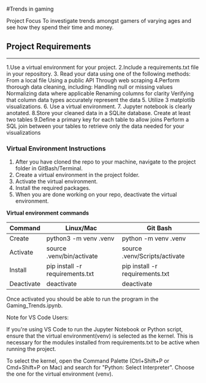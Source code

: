 #Trends in gaming

Project Focus
To investigate trends amongst gamers of varying ages and see how they spend their time and money.
## Project Requirements
___
1.Use a virtual environment for your project.
2.Include a requirements.txt file in your repository.
3. Read your data using one of the following methods:
From a local file
Using a public API
Through web scraping
4.Perform thorough data cleaning, including:
Handling null or missing values
Normalizing data where applicable
Renaming columns for clarity
Verifying that column data types accurately represent the data
5. Utilize 3 matplotlib visualizations.
6. Use a virtual environment.
7. Jupyter notebook is clearly anotated.
8.Store your cleaned data in a SQLite database.
Create at least two tables
9.Define a primary key for each table to allow joins
Perform a SQL join between your tables to retrieve only the data needed for your visualizations

### Virtual Environment Instructions
1. After you have cloned the repo to your machine, navigate to the project folder in GitBash/Terminal.
2. Create a virtual environment in the project folder.
3. Activate the virtual environment.
4. Install the required packages.
5. When you are done working on your repo, deactivate the virtual environment.

**Virtual environment commands**

| Command | Linux/Mac | Git Bash |
| ----------- | ----------- | ----------- |
| Create | python3 -m venv .venv | python -m venv .venv |
| Activate | source .venv/bin/activate | source .venv/Scripts/activate |
| Install | pip install -r requirements.txt| pip install -r requirements.txt|
| Deactivate | deactivate | deactivate |

Once activated you should be able to run the program in the Gaming_Trends.ipynb.

Note for VS Code Users:

If you're using VS Code to run the Jupyter Notebook or Python script, ensure that the virtual environment(venv) is selected as the kernel. This is necessary for the modules installed from requirements.txt to be active when running the project.

To select the kernel, open the Command Palette (Ctrl+Shift+P or Cmd+Shift+P on Mac) and search for "Python: Select Interpreter". Choose the one for the virtual environment (venv).




